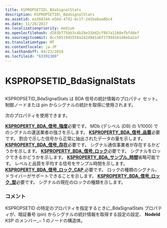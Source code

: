 ```yaml
---
title: KSPROPSETID\_BdaSignalStats
description: KSPROPSETID\_BdaSignalStats
ms.assetid: ea368344-e56d-47d1-bc1f-241ba8aa0bc4
ms.date: 11/28/2017
ms.localizationpriority: medium
ms.openlocfilehash: d203b775bb3c4b29e31bd2cf9b7a1168efbfddef
ms.sourcegitcommit: 0cc5051945559a242d941a6f2799d161d8eba2a7
ms.translationtype: MT
ms.contentlocale: ja-JP
ms.lasthandoff: 04/23/2019
ms.locfileid: "63391389"
---
```

# <a name="kspropsetidbdasignalstats"></a>KSPROPSETID\_BdaSignalStats


## <span id="ddk_kspropsetid_bdasignalstats_ks"></span><span id="DDK_KSPROPSETID_BDASIGNALSTATS_KS"></span>


KSPROPSETID\_BdaSignalStats は BDA 信号の統計情報のプロパティ セット。 制御ノードまたは pin からシグナルの統計を取得に使用されます。

次のプロパティを使用できます。

<span id="KSPROPERTY_BDA_SIGNAL_STRENGTH"></span><span id="ksproperty_bda_signal_strength"></span>[**KSPROPERTY\_BDA\_信号\_強度**](ksproperty-bda-signal-strength.md)必要です。
MDb (デシベル (DB) の 1/1000) でのシグナルの運送業者の強さを示します。
<span id="KSPROPERTY_BDA_SIGNAL_QUALITY"></span><span id="ksproperty_bda_signal_quality"></span>[**KSPROPERTY\_BDA\_信号\_品質**](ksproperty-bda-signal-quality.md)必要です。
割合で示した信号から正常に抽出されたデータの量を示します。
<span id="KSPROPERTY_BDA_SIGNAL_PRESENT"></span><span id="ksproperty_bda_signal_present"></span>[**KSPROPERTY\_BDA\_信号\_存在**](ksproperty-bda-signal-present.md)必要です。
シグナル通信事業者が存在するかどうかを示します。
<span id="KSPROPERTY_BDA_SIGNAL_LOCKED"></span><span id="ksproperty_bda_signal_locked"></span>[**KSPROPERTY\_BDA\_信号\_ロック**](ksproperty-bda-signal-locked.md)必要です。
シグナルをロックできるかどうかを示します。
<span id="KSPROPERTY_BDA_SAMPLE_TIME"></span><span id="ksproperty_bda_sample_time"></span>[**KSPROPERTY\_BDA\_サンプル\_時間**](ksproperty-bda-sample-time.md)省略可能です。
レベルと品質を平均する信号をサンプル時間を示します。
<span id="KSPROPERTY_BDA_SIGNAL_LOCK_CAPS"></span><span id="ksproperty_bda_signal_lock_caps"></span>[**KSPROPERTY\_BDA\_信号\_ロック\_CAP** ](ksproperty-bda-signal-lock-caps.md)必要です。
ロックの種類のシグナル、ドライバーがサポートできることを示します。
<span id="KSPROPERTY_BDA_SIGNAL_LOCK_TYPE"></span><span id="ksproperty_bda_signal_lock_type"></span>[**KSPROPERTY\_BDA\_信号\_ロック\_型**](ksproperty-bda-signal-lock-type.md)必要です。
シグナルの現在のロックの種類を示します。
### <a name="comments"></a>コメント

KSPROPSETID の特定のプロパティを指定するときに\_BdaSignalStats プロパティが、暗証番号 (pin) からシグナルの統計情報を取得する設定の設定、 **NodeId** KSP のメンバー\_− 1 のノードの構造体。

 

 





